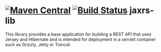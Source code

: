 # [![Maven Central](https://img.shields.io/maven-central/v/com.moodysalem.java/jaxrs-lib-parent.svg)](http://search.maven.org/#search%7Cga%7C1%7Cg%3A%22com.moodysalem.java%22%20AND%20(a%3A%22jaxrs-lib%22%20OR%20a%3A%22jaxrs-lib-parent%22%20OR%20a%3A%22jaxrs-lib-test%22))  [![Build Status](https://travis-ci.org/moodysalem/jaxrs-lib.svg?branch=master)](https://travis-ci.org/moodysalem/jaxrs-lib) jaxrs-lib

This library provides a base application for building a REST API that 
uses Jersey and Hibernate and is intended for deployment in a servlet
container such as Grizzly, Jetty or Tomcat.